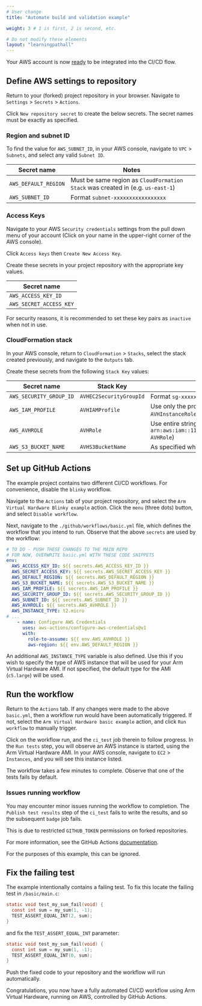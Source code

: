 ```yaml
---
# User change
title: "Automate build and validation example"

weight: 3 # 1 is first, 2 is second, etc.

# Do not modify these elements
layout: "learningpathall"
---
```

Your AWS account is now [ready](../prep_aws) to be integrated into the CI/CD flow.

## Define AWS settings to repository

Return to your (forked) project repository in your browser. Navigate to `Settings` > `Secrets` > `Actions`.

Click `New repository secret` to create the below secrets. The secret names must be exactly as specified.

### Region and subnet ID

To find the value for `AWS_SUBNET_ID`, in your AWS console, navigate to `VPC` > `Subnets`, and select any valid `Subnet ID`.

| Secret name          | Notes |
| -------------------- | ----- |
| `AWS_DEFAULT_REGION` | Must be same region as `CloudFormation Stack` was created in (e.g. `us-east-1`) |
| `AWS_SUBNET_ID`      | Format `subnet-xxxxxxxxxxxxxxxxx` |

### Access Keys

Navigate to your AWS `Security credentials` settings from the pull down menu of your account (Click on your name in the upper-right corner of the AWS console).

Click `Access keys` then `Create New Access Key`.

Create these secrets in your project repository with the appropriate key values.

| Secret name             |
| ----------------------- |
| `AWS_ACCESS_KEY_ID`     |
| `AWS_SECRET_ACCESS_KEY` |

For security reasons, it is recommended to set these key pairs as `inactive` when not in use.

### CloudFormation stack

In your AWS console, return to `CloudFormation` > `Stacks`, select the stack created previously, and navigate to the `Outputs` tab.

Create these secrets from the following `Stack Key` values:

| Secret name             | Stack Key               | Notes         |
| ----------------------- | ----------------------- | ------------- |
| `AWS_SECURITY_GROUP_ID` | `AVHEC2SecurityGroupId` | Format `sg-xxxxxxxxxxxxxxxxx` |
| `AWS_IAM_PROFILE`       | `AVHIAMProfile`         | Use only the profile name (e.g `Proj-AVHInstanceRole`)  |
| `AWS_AVHROLE`           | `AVHRole`               | Use entire string (e.g. `arn:aws:iam::111111111111:role/Proj-AVHRole`)  |
| `AWS_S3_BUCKET_NAME`    | `AVHS3BucketName`       | As specified when stack was created |

## Set up GitHub Actions

The example project contains two different CI/CD workflows. For convenience, disable the `blinky` workflow.

Navigate to the `Actions` tab of your project repository, and select the `Arm Virtual Hardware Blinky example` action. Click the `menu` (three dots) button, and select `Disable workflow`.

Next, navigate to the `./github/workflows/basic.yml` file, which defines the workflow that you intend to run. Observe that the above `secrets` are used by the workflow:
```yaml
# TO DO - PUSH THESE CHANGES TO THE MAIN REPO
# FOR NOW, OVERWRITE basic.yml WITH THESE CODE SNIPPETS
env:
  AWS_ACCESS_KEY_ID: ${{ secrets.AWS_ACCESS_KEY_ID }}
  AWS_SECRET_ACCESS_KEY: ${{ secrets.AWS_SECRET_ACCESS_KEY }}
  AWS_DEFAULT_REGION: ${{ secrets.AWS_DEFAULT_REGION }}
  AWS_S3_BUCKET_NAME: ${{ secrets.AWS_S3_BUCKET_NAME }}
  AWS_IAM_PROFILE: ${{ secrets.AWS_IAM_PROFILE }}
  AWS_SECURITY_GROUP_ID: ${{ secrets.AWS_SECURITY_GROUP_ID }}
  AWS_SUBNET_ID: ${{ secrets.AWS_SUBNET_ID }}
  AWS_AVHROLE: ${{ secrets.AWS_AVHROLE }}
  AWS_INSTANCE_TYPE: t2.micro
# ...
    - name: Configure AWS Credentials
      uses: aws-actions/configure-aws-credentials@v1
      with:
        role-to-assume: ${{ env.AWS_AVHROLE }}
        aws-region: ${{ env.AWS_DEFAULT_REGION }}
```
An additional `AWS_INSTANCE_TYPE` variable is also defined. Use this if you wish to specify the type of AWS instance that will be used for your Arm Virtual Hardware AMI. If not specified, the default type for the AMI (`c5.large`) will be used.

## Run the workflow

Return to the `Actions` tab. If any changes were made to the above `basic.yml`, then a workflow run would have been automatically triggered. If not, select the `Arm Virtual Hardware basic example` action, and click `Run workflow` to manually trigger.

Click on the workflow run, and the `ci_test` job therein to follow progress. In the `Run tests` step, you will observe an AWS instance is started, using the Arm Virtual Hardware AMI. In your AWS console, navigate to `EC2` > `Instances`, and you will see this instance listed.

The workflow takes a few minutes to complete. Observe that one of the tests fails by default.

### Issues running workflow

You may encounter minor issues running the workflow to completion. The `Publish test results` step of the `ci_test` fails to write the results, and so the subsequent `badge` job fails.

This is due to restricted `GITHUB_TOKEN` permissions on forked repositories.

For more information, see the GitHub Actions [documentation](https://docs.github.com/en/actions/security-guides/automatic-token-authentication#permissions-for-the-github_token).

For the purposes of this example, this can be ignored.

## Fix the failing test

The example intentionally contains a failing test. To fix this locate the failing test in `/basic/main.c`:
```C
static void test_my_sum_fail(void) {
  const int sum = my_sum(1, -1);
  TEST_ASSERT_EQUAL_INT(2, sum);
}
```
and fix the `TEST_ASSERT_EQUAL_INT` parameter:
```C
static void test_my_sum_fail(void) {
  const int sum = my_sum(1, -1);
  TEST_ASSERT_EQUAL_INT(0, sum);
}
```
Push the fixed code to your repository and the workflow will run automatically.

Congratulations, you now have a fully automated CI/CD workflow using Arm Virtual Hardware, running on AWS, controlled by GitHub Actions.
